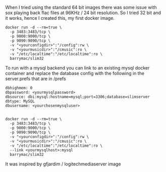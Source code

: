 When I tried using the standard 64 bit images there was some issue with sox playing back flac files at 96KHz / 24 bit resolution. So I tried 32 bit 
and it works, hence I created this, my first docker image.



    docker run -d --rm=true \
      -p 3483:3483/tcp \
      -p 9000:9000/tcp \
      -p 9090:9090/tcp \
      -v "<yourconfigdir>":"/config":rw \
      -v "<yourmusicdir>":"/cmusic":ro \
      -v "/etc/localtime":"/etc/localtime":ro \
      barrymac/slim32

To run with a mysql backend you can link to an existing mysql docker container and replace the database config with the 
following in the server.prefs that are in <yourconfigdir>/prefs 

    dbhighmem: 0
    dbpassword: <yourmysqlpassword>
    dbsource: dbi:mysql:hostname=mysql;port=3306;database=slimserver
    dbtype: MySQL
    dbusername: <yourchosenmysqluser>


    docker run -d --rm=true \
      -p 3483:3483/tcp \
      -p 9000:9000/tcp \
      -p 9090:9090/tcp \
      -v "<yourconfigdir>":"/config":rw \
      -v "<yourmusicdir>":"/cmusic":ro \
      -v "/etc/localtime":"/etc/localtime":ro \
      --link <yourmysqlhost>:mysql
      barrymac/slim32


It was inspired by gfjardim / logitechmediaserver image
